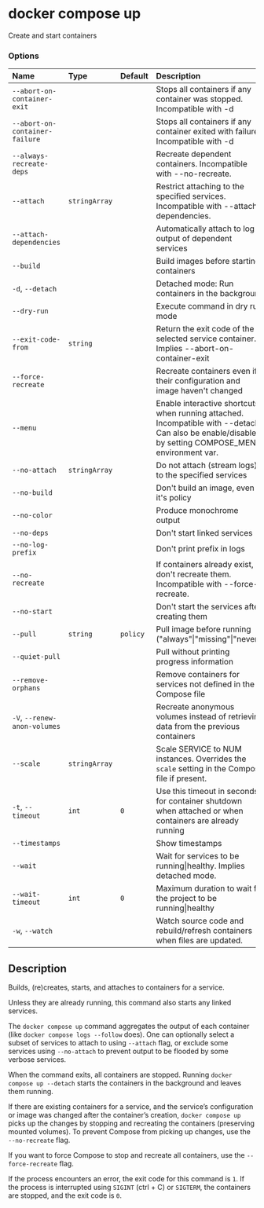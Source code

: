 # docker compose up

<!---MARKER_GEN_START-->
Create and start containers

### Options

| Name                           | Type          | Default  | Description                                                                                                                                         |
|:-------------------------------|:--------------|:---------|:----------------------------------------------------------------------------------------------------------------------------------------------------|
| `--abort-on-container-exit`    |               |          | Stops all containers if any container was stopped. Incompatible with -d                                                                             |
| `--abort-on-container-failure` |               |          | Stops all containers if any container exited with failure. Incompatible with -d                                                                     |
| `--always-recreate-deps`       |               |          | Recreate dependent containers. Incompatible with --no-recreate.                                                                                     |
| `--attach`                     | `stringArray` |          | Restrict attaching to the specified services. Incompatible with --attach-dependencies.                                                              |
| `--attach-dependencies`        |               |          | Automatically attach to log output of dependent services                                                                                            |
| `--build`                      |               |          | Build images before starting containers                                                                                                             |
| `-d`, `--detach`               |               |          | Detached mode: Run containers in the background                                                                                                     |
| `--dry-run`                    |               |          | Execute command in dry run mode                                                                                                                     |
| `--exit-code-from`             | `string`      |          | Return the exit code of the selected service container. Implies --abort-on-container-exit                                                           |
| `--force-recreate`             |               |          | Recreate containers even if their configuration and image haven't changed                                                                           |
| `--menu`                       |               |          | Enable interactive shortcuts when running attached. Incompatible with --detach. Can also be enable/disable by setting COMPOSE_MENU environment var. |
| `--no-attach`                  | `stringArray` |          | Do not attach (stream logs) to the specified services                                                                                               |
| `--no-build`                   |               |          | Don't build an image, even if it's policy                                                                                                           |
| `--no-color`                   |               |          | Produce monochrome output                                                                                                                           |
| `--no-deps`                    |               |          | Don't start linked services                                                                                                                         |
| `--no-log-prefix`              |               |          | Don't print prefix in logs                                                                                                                          |
| `--no-recreate`                |               |          | If containers already exist, don't recreate them. Incompatible with --force-recreate.                                                               |
| `--no-start`                   |               |          | Don't start the services after creating them                                                                                                        |
| `--pull`                       | `string`      | `policy` | Pull image before running ("always"\|"missing"\|"never")                                                                                            |
| `--quiet-pull`                 |               |          | Pull without printing progress information                                                                                                          |
| `--remove-orphans`             |               |          | Remove containers for services not defined in the Compose file                                                                                      |
| `-V`, `--renew-anon-volumes`   |               |          | Recreate anonymous volumes instead of retrieving data from the previous containers                                                                  |
| `--scale`                      | `stringArray` |          | Scale SERVICE to NUM instances. Overrides the `scale` setting in the Compose file if present.                                                       |
| `-t`, `--timeout`              | `int`         | `0`      | Use this timeout in seconds for container shutdown when attached or when containers are already running                                             |
| `--timestamps`                 |               |          | Show timestamps                                                                                                                                     |
| `--wait`                       |               |          | Wait for services to be running\|healthy. Implies detached mode.                                                                                    |
| `--wait-timeout`               | `int`         | `0`      | Maximum duration to wait for the project to be running\|healthy                                                                                     |
| `-w`, `--watch`                |               |          | Watch source code and rebuild/refresh containers when files are updated.                                                                            |


<!---MARKER_GEN_END-->

## Description

Builds, (re)creates, starts, and attaches to containers for a service.

Unless they are already running, this command also starts any linked services.

The `docker compose up` command aggregates the output of each container (like `docker compose logs --follow` does).
One can optionally select a subset of services to attach to using `--attach` flag, or exclude some services using 
`--no-attach` to prevent output to be flooded by some verbose services. 

When the command exits, all containers are stopped. Running `docker compose up --detach` starts the containers in the
background and leaves them running.

If there are existing containers for a service, and the service’s configuration or image was changed after the
container’s creation, `docker compose up` picks up the changes by stopping and recreating the containers
(preserving mounted volumes). To prevent Compose from picking up changes, use the `--no-recreate` flag.

If you want to force Compose to stop and recreate all containers, use the `--force-recreate` flag.

If the process encounters an error, the exit code for this command is `1`.
If the process is interrupted using `SIGINT` (ctrl + C) or `SIGTERM`, the containers are stopped, and the exit code is `0`.
